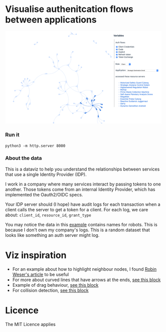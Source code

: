 # Visualise authenitcation flows between applications

![dataviz screenshot](screenshot.png)

### Run it
    
    python3 -m http.server 8000

### About the data

This is a dataviz to help you understand the relationships between services that use a single Identity Provider (IDP).

I work in a company where many services interact by passing tokens to one another. Those tokens come from an internal Identity Provider, which has implemented the Oauth2/OIDC specs. 

Your IDP server should (I hope) have audit logs for each transaction when a client calls the server to get a token for a client. For each log, we care about: `client_id`, `resource_id`, `grant_type`

You may notice the data in this [example](output.csv) contains names for robots. This is because I don't own my company's logs. This is a random dataset that looks like something an auth server might log.

# Viz inspiration

- For an example about how to highlight neighbour nodes, I found [Robin Weser's article](https://medium.com/ninjaconcept/interactive-dynamic-force-directed-graphs-with-d3-da720c6d7811) to be useful
- For more about curved lines that have arrows at the ends, [see this block](https://bl.ocks.org/d3noob/5141278)
- Example of drag behaviour, [see this block](http://bl.ocks.org/norrs/2883411)
- For collision detection, [see this block](https://bl.ocks.org/mbostock/3231298)

# Licence

The MIT Licence applies

